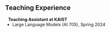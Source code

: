 ## Teaching Experience

<h4 style="margin:0 10px 0;">Teaching Assistant at KAIST</h4>

<ul style="margin:0 0 5px;">
  <li><autocolor>Large Language Models (AI 705), Spring 2024</autocolor></li>
</ul>
